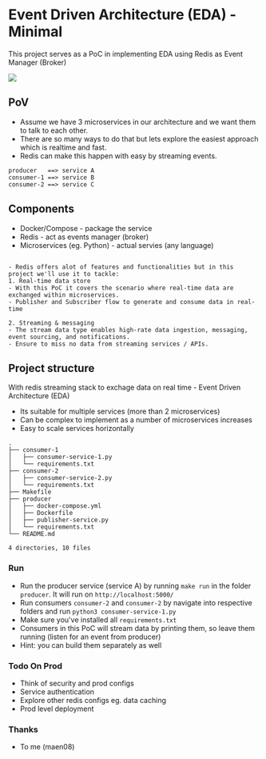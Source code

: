 # Event Driven Architecture (EDA) - Minimal 
This project serves as a PoC in implementing EDA using Redis as Event Manager (Broker)

![](https://images.ctfassets.net/9ijoq4ake70f/77eAY6nEWk7L2EDfymylL9/e6e740fb2d60ce953cd3c9b7ebf1fd2a/EDA-1.png)

## PoV
- Assume we have 3 microservices in our architecture and we want them to talk to each other.
- There are so many ways to do that but lets explore the easiest approach which is realtime and fast. 
- Redis can make this happen with easy by streaming events.

```
producer   ==> service A
consumer-1 ==> service B
consumer-2 ==> service C

```

## Components
- Docker/Compose - package the service
- Redis  - act as events manager (broker)
- Microservices (eg. Python) - actual servies (any language)


```

- Redis offers alot of features and functionalities but in this project we'll use it to tackle:
1. Real-time data store
- With this PoC it covers the scenario where real-time data are exchanged within microservices.
- Publisher and Subscriber flow to generate and consume data in real-time

2. Streaming & messaging
- The stream data type enables high-rate data ingestion, messaging, event sourcing, and notifications.
- Ensure to miss no data from streaming services / APIs.

```

## Project structure
 With redis streaming stack to exchage data on real time - Event Driven Architecture (EDA)
- Its suitable for multiple services (more than 2 microservices)
- Can be complex to implement as a number of microservices increases
- Easy to scale services horizontally 

```
.
├── consumer-1
│   ├── consumer-service-1.py
│   └── requirements.txt
├── consumer-2
│   ├── consumer-service-2.py
│   └── requirements.txt
├── Makefile
├── producer
│   ├── docker-compose.yml
│   ├── Dockerfile
│   ├── publisher-service.py
│   └── requirements.txt
└── README.md

4 directories, 10 files
```

### Run
- Run the producer service (service A) by running `make run` in the folder `producer`. It will run on `http://localhost:5000/`
- Run consumers `consumer-2` and `consumer-2` by navigate into respective folders and run `python3 consumer-service-1.py`
- Make sure you've installed all `requirements.txt`
- Consumers in this PoC will stream data by printing them, so leave them running (listen for an event from producer)
- Hint: you can build them separately as well


### Todo On Prod
- Think of security and prod configs
- Service authentication
- Explore other redis configs eg. data caching 
- Prod level deployment


### Thanks
- To me (maen08) 